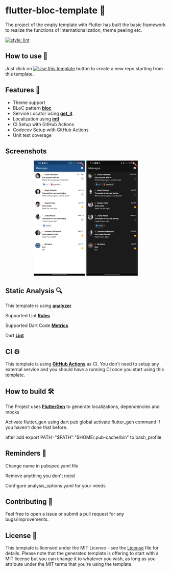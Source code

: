 # flutter-bloc-template 🤖
The project of the empty template with Flutter has built the basic framework to realize the functions of internationalization, theme peeling etc.

[![style: lint][lint-style-badge]][lint-style-link]

## How to use 🐾
Just click on [![Use this template](https://img.shields.io/badge/-Use%20this%20template-brightgreen)](https://github.com/shtanko/flutter_bloc_template/generate) button to create a new repo starting from this template.

## Features 🦄
- Theme support
- BLoC pattern [**bloc**](https://pub.dev/packages/bloc)
- Service Locator using [**get_it**](https://pub.dev/packages/get_it)
- Localization using [**intl**](https://pub.dev/packages/intl)
- CI Setup with GitHub Actions
- Codecov Setup with GitHub Actions
- Unit test coverage

## Screenshots
<p align="center">
<img src="/preview/light_theme.png" width="32%"/>
<img src="/preview/dark_theme.png" width="32%"/>
</p>

## Static Analysis 🔍

This template is using [**analyzer**](https://pub.dev/packages/analyzer)

Supported Lint [**Rules**](https://dart-lang.github.io/linter/lints/)

Supported Dart Code [**Metrics**](https://dartcodemetrics.dev/docs/getting-started/introduction)

Dart [**Lint**](https://github.com/passsy/dart-lint)

## CI ⚙️
This template is using [**GitHub Actions**](https://github.com/ashtanko/flutter_app_skeleton/actions) as CI. You don't need to setup any external service and you should have a running CI once you start using this template.

## How to build 🛠️

The Project uses [**FlutterGen**](https://github.com/FlutterGen/flutter_gen) to generate localizations, dependencies and mocks

Activate flutter_gen using dart pub global activate flutter_gen command if you haven't done that before.

after add export PATH="$PATH":"$HOME/.pub-cache/bin" to bash_profile

## Reminders 🧠
Change name in pubspec.yaml file

Remove anything you don't need

Configure analysis_options.yaml for your needs

## Contributing 🤝

Feel free to open a issue or submit a pull request for any bugs/improvements.

## License 📄

This template is licensed under the MIT License - see the [License](LICENSE) file for details.
Please note that the generated template is offering to start with a MIT license but you can change it to whatever you wish, as long as you attribute under the MIT terms that you're using the template.

[lint-style-badge]: https://img.shields.io/badge/style-lint-4BC0F5.svg
[lint-style-link]: https://pub.dev/packages/lint
